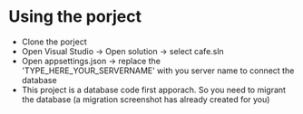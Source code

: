 

# Using the porject

- Clone the porject
- Open Visual Studio -> Open solution -> select cafe.sln
- Open appsettings.json -> replace the 'TYPE_HERE_YOUR_SERVERNAME' with you server name to connect the database
- This project is a database code first apporach. So you need to migrant the database (a migration screenshot has already created for you)
